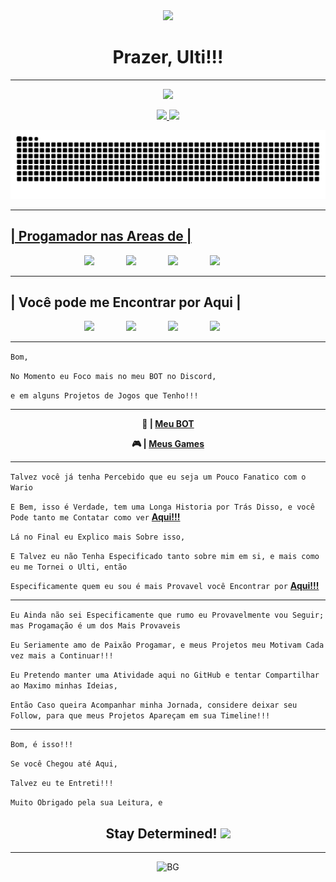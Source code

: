 <div align="center">
<img src = "https://i.pinimg.com/originals/31/e2/79/31e2794f4a3280333ebde8f2169ff040.png" width = "300px">

# Prazer, Ulti!!!
</div>

----------------------------------------

<div align="center">
  
  ![](https://discord.c99.nl/widget/theme-2/589150408736243737.png)
  
  <a href="https://github.com/UltimateStrength">
  <img height="150em" src="https://github-readme-stats.vercel.app/api?username=UltimateStrength&show_icons=true&theme=gotham&include_all_commits=true&count_private=true"/>
  <img height="150em" src="https://github-readme-stats.vercel.app/api/top-langs/?username=UltimateStrength&layout=compact&langs_count=7&theme=gotham"/>
    
   ![poggersnake](https://github.com/UltimateStrength/snake-sunglasses-/blob/main/github-user-contribution.svg)
  </div>

----------------------------------------

## | Progamador nas Areas de |
  
<div align="center">
  
[<img src="https://play-lh.googleusercontent.com/BPaLpeUvfmoqAtxKbzOZP8uJgRN9ANvUMY5GYeQAyMzsKOOB9OSu88xaH7y-jFzDfVk" width = "40px">](https://github.com/nilpointer-software)&nbsp;&nbsp;&nbsp;&nbsp;&nbsp;&nbsp;&nbsp;&nbsp;&nbsp;&nbsp;&nbsp;&nbsp;&nbsp;[<img src="https://logospng.org/download/javascript/logo-javascript-icon-1024.png" width = "40px">](https://www.javascript.com/)&nbsp;&nbsp;&nbsp;&nbsp;&nbsp;&nbsp;&nbsp;&nbsp;&nbsp;&nbsp;&nbsp;&nbsp;&nbsp;[<img src="https://www.w3.org/html/logo/downloads/HTML5_Badge_512.png" width = "40px">](https://www.w3schools.com/html/)&nbsp;&nbsp;&nbsp;&nbsp;&nbsp;&nbsp;&nbsp;&nbsp;&nbsp;&nbsp;&nbsp;&nbsp;&nbsp;[<img src="https://logospng.org/download/css-3/logo-css-3-2048.png" width = "40px">](https://www.w3.org/Style/CSS/Overview.en.html)&nbsp;&nbsp;&nbsp;&nbsp;&nbsp;&nbsp;&nbsp;&nbsp;&nbsp;&nbsp;&nbsp;&nbsp;&nbsp;
</div>

----------------------------------------

## | Você pode me Encontrar por Aqui |
  
<div align="center">
  
[<img src="https://logodownload.org/wp-content/uploads/2017/11/discord-logo-4-1.png" width = "40px">](https://discord.com/invite/xTWvpSX)&nbsp;&nbsp;&nbsp;&nbsp;&nbsp;&nbsp;&nbsp;&nbsp;&nbsp;&nbsp;&nbsp;&nbsp;&nbsp;[<img src="https://upload.wikimedia.org/wikipedia/commons/c/c1/Steam_Logo.png" width = "40px">](https://steamcommunity.com/id/finisautempotentiae/)&nbsp;&nbsp;&nbsp;&nbsp;&nbsp;&nbsp;&nbsp;&nbsp;&nbsp;&nbsp;&nbsp;&nbsp;&nbsp;[<img src="https://upload.wikimedia.org/wikipedia/commons/thumb/a/a5/Instagram_icon.png/2048px-Instagram_icon.png" width = "40px">](https://instagram.com/ultimatestrength99)&nbsp;&nbsp;&nbsp;&nbsp;&nbsp;&nbsp;&nbsp;&nbsp;&nbsp;&nbsp;&nbsp;&nbsp;&nbsp;[<img src="https://www.danoneinstitute.org/wp-content/uploads/2020/06/logo-rond-twitter.png" width = "40px">](https://twitter.com/jessemarcos136)&nbsp;&nbsp;&nbsp;&nbsp;&nbsp;&nbsp;&nbsp;&nbsp;&nbsp;&nbsp;&nbsp;&nbsp;&nbsp;
</div>

----------------------------------------

`Bom,`

`No Momento eu Foco mais no meu BOT no Discord,`

`e em alguns Projetos de Jogos que Tenho!!!`

----------------------------------------

<div align="center">
  
**🤖 | [Meu BOT](https://wariobot.webnode.com/)**



**🎮 | [Meus Games](https://migatte-no-ultizin.webnode.com/games/)**
</div>

----------------------------------------

`Talvez você já tenha Percebido que eu seja um Pouco Fanatico com o Wario`

`E Bem, isso é Verdade, tem uma Longa Historia por Trás Disso, e você Pode tanto me Contatar como ver` [**Aqui!!!**](https://wariobot.webnode.com/about/)

`Lá no Final eu Explico mais Sobre isso,`

`E Talvez eu não Tenha Especificado tanto sobre mim em si, e mais como eu me Tornei o Ulti, então`

`Especificamente quem eu sou é mais Provavel você Encontrar por` [**Aqui!!!**](https://migatte-no-ultizin.webnode.com/about-me/)

----------------------------------------

`Eu Ainda não sei Especificamente que rumo eu Provavelmente vou Seguir; mas Progamação é um dos Mais Provaveis`

`Eu Seriamente amo de Paixão Progamar, e meus Projetos meu Motivam Cada vez mais a Continuar!!!`

`Eu Pretendo manter uma Atividade aqui no GitHub e tentar Compartilhar ao Maximo minhas Ideias,`

`Então Caso queira Acompanhar minha Jornada, considere deixar seu Follow, para que meus Projetos Apareçam em sua Timeline!!!`

----------------------------------------

`Bom, é isso!!!`

`Se você Chegou até Aqui,`

`Talvez eu te Entreti!!!`

`Muito Obrigado pela sua Leitura, e`

<div align="center">  
  
## Stay Determined! <img src = "https://static.wikia.nocookie.net/undertale/images/5/56/Undertale_Icon.png/revision/latest?cb=20180621211714&path-prefix=pt-br" width = "30px">

----------------------------------------

![BG](https://images-ext-2.discordapp.net/external/Zw8Mc12oNy6FMZ9Sz1j6GH1fIgNRVGTs_sDI-y8rM-c/%3Fwidth%3D768%26height%3D432/https/media.discordapp.net/attachments/714115136499220503/884211231064461342/Wallpaper_10.jpg)
  
</div>
